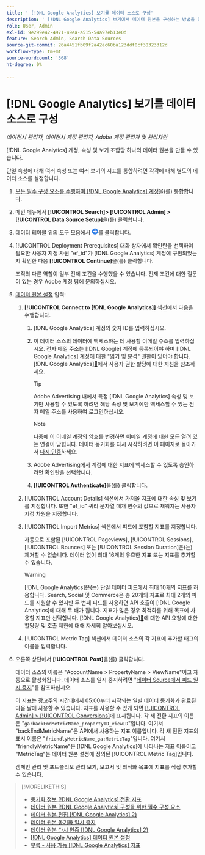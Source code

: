 ```yaml
---
title: ' [!DNL Google Analytics] 보기를 데이터 소스로 구성'
description: ' [!DNL Google Analytics] 보기에서 데이터 원본을 구성하는 방법을 알아봅니다.'
role: User, Admin
exl-id: 9e299e42-4971-49ea-a515-54a97eb13e0d
feature: Search Admin, Search Data Sources
source-git-commit: 26a4451fb09f2a42ac60ba123ddf0cf38323312d
workflow-type: tm+mt
source-wordcount: '568'
ht-degree: 0%

---
```


# [!DNL Google Analytics] 보기를 데이터 소스로 구성

*에이전시 관리자, 에이전시 계정 관리자, Adobe 계정 관리자 및 관리자만*

[!DNL Google Analytics] 계정, 속성 및 보기 조합당 하나의 데이터 원본을 만들 수 있습니다.

단일 속성에 대해 여러 속성 또는 여러 보기의 지표를 통합하려면 각각에 대해 별도의 데이터 소스를 설정합니다.

1. [모든 필수 구성 요소를 수행하여  [!DNL Google Analytics] 계정](data-source-prerequisites.md)을(를) 통합합니다.

1. 메인 메뉴에서 **[!UICONTROL Search]> [!UICONTROL Admin] >[!UICONTROL Data Source Setup]**&#x200B;을(를) 클릭합니다.

1. 데이터 테이블 위의 도구 모음에서 ![만들기](/help/search-social-commerce/assets/add.png "만들기")를 클릭합니다.

1. [!UICONTROL Deployment Prerequisites] 대화 상자에서 확인란을 선택하여 필요한 사용자 지정 차원 &quot;ef_id&quot;가 [!DNL Google Analytics] 계정에 구현되었는지 확인한 다음 **[!UICONTROL Continue]**&#x200B;을(를) 클릭합니다.

   조직의 다른 역할이 일부 전제 조건을 수행했을 수 있습니다. 전제 조건에 대한 질문이 있는 경우 Adobe 계정 팀에 문의하십시오.

1. [데이터 원본 설정](data-source-settings.md) 입력:

   1. **[!UICONTROL Connect to [!DNL Google Analytics]]** 섹션에서 다음을 수행합니다.

      1. [!DNL Google Analytics] 계정의 숫자 ID를 입력하십시오.

      1. 이 데이터 소스의 데이터에 액세스하는 데 사용할 이메일 주소를 입력하십시오. 전자 메일 주소는 [!DNL Google] 계정에 등록되어야 하며 [!DNL Google Analytics] 계정에 대한 &quot;읽기 및 분석&quot; 권한이 있어야 합니다.  [!DNL Google Analytics][&#128279;](https://support.google.com/analytics/answer/9305587)에서 사용자 권한 할당에 대한 지침을 참조하세요.

         >[!TIP]
         >
         >Adobe Advertising 내에서 특정 [!DNL Google Analytics] 속성 및 보기만 사용할 수 있도록 하려면 해당 속성 및 보기에만 액세스할 수 있는 전자 메일 주소를 사용하여 로그인하십시오.

         >[!NOTE]
         >
         >나중에 이 이메일 계정의 암호를 변경하면 이메일 계정에 대한 모든 열려 있는 연결이 닫힙니다. 데이터 동기화를 다시 시작하려면 이 페이지로 돌아가서 [다시 인증](data-source-reauthenticate.md)하세요.

      1. Adobe Advertising에서 계정에 대한 지표에 액세스할 수 있도록 승인하려면 확인란을 선택합니다.

      1. **[!UICONTROL Authenticate]**&#x200B;을(를) 클릭합니다.

   1. [!UICONTROL Account Details] 섹션에서 가져올 지표에 대한 속성 및 보기를 지정합니다. 또한 &quot;ef_id&quot; 쿼리 문자열 매개 변수의 값으로 채워지는 사용자 지정 차원을 지정합니다.

   1. [!UICONTROL Import Metrics] 섹션에서 피드에 포함할 지표를 지정합니다.

      자동으로 포함된 [!UICONTROL Pageviews], [!UICONTROL Sessions], [!UICONTROL Bounces] 또는 [!UICONTROL Session Duration]은(는) 제거할 수 없습니다. 데이터 없이 최대 16개의 유효한 지표 또는 지표를 추가할 수 있습니다.

      >[!WARNING]
      >
      >[!DNL Google Analytics]은(는) 단일 데이터 피드에서 최대 10개의 지표를 허용합니다. Search, Social 및 Commerce은 총 20개의 지표로 최대 2개의 피드를 지원할 수 있지만 두 번째 피드를 사용하면 API 호출이 [!DNL Google Analytics]에 대해 두 배가 됩니다. 지표가 많은 경우 최적화를 위해 목표에 사용할 지표만 선택합니다.  [!DNL Google Analytics][&#128279;](https://developers.google.com/analytics/devguides/reporting/core/v4/limits-quotas)에 대한 API 요청에 대한 할당량 및 호출 제한에 대해 자세히 알아보십시오.

   1. [!UICONTROL Metric Tag] 섹션에서 데이터 소스의 각 지표에 추가할 태그의 이름을 입력합니다.

1. 오른쪽 상단에서 **[!UICONTROL Post]**&#x200B;을(를) 클릭합니다.

   데이터 소스의 이름은 &quot;AccountName > PropertyName > ViewName&quot;이고 자동으로 활성화됩니다. 데이터 소스를 일시 중지하려면 &quot;[데이터 Source에서 피드 일시 중지](data-source-pause.md)&quot;를 참조하십시오.

   이 지표는 광고주의 시간대에서 05:00부터 시작되는 일별 데이터 동기화가 완료된 다음 날에 사용할 수 있습니다. 지표를 사용할 수 있게 되면 [[!UICONTROL Admin] > [!UICONTROL Conversions]](/help/search-social-commerce/admin/conversion-metrics/conversion-metric-about.md)에 표시됩니다. 각 새 전환 지표의 이름은 &quot;`ga:backEndMetricName_propertyID_viewID`&quot;입니다. 여기서 &quot;backEndMetricName&quot;은 API에서 사용하는 지표 이름입니다. 각 새 전환 지표의 표시 이름은 &quot;`friendlyMetricName_ga:MetricTag`&quot;입니다. 여기서 &quot;friendlyMetricName&quot;은 [!DNL Google Analytics]에 나타나는 지표 이름이고 &quot;MetricTag&quot;는 데이터 원본 설정에 정의된 [!UICONTROL Metric Tag]입니다.

   캠페인 관리 및 포트폴리오 관리 보기, 보고서 및 최적화 목표에 지표를 직접 추가할 수 있습니다.

>[!MORELIKETHIS]
>
>* [동기화 정보 [!DNL Google Analytics] 전환 지표](data-source-about.md)
>* [데이터 원본 [!DNL Google Analytics] 구성을 위한 필수 구성 요소](data-source-prerequisites.md)
>* [데이터 원본 편집 [!DNL Google Analytics] 2&rbrace;](data-source-edit.md)
>* [데이터 원본 동기화 일시 중지](data-source-pause.md)
>* [데이터 원본 다시 인증 [!DNL Google Analytics] 2&rbrace;](data-source-reauthenticate.md)
>* [[!DNL Google Analytics] 데이터 원본 설정](data-source-settings.md)
>* [부록 - 사용 가능 [!DNL Google Analytics] 지표](data-source-ga-metrics.md)
